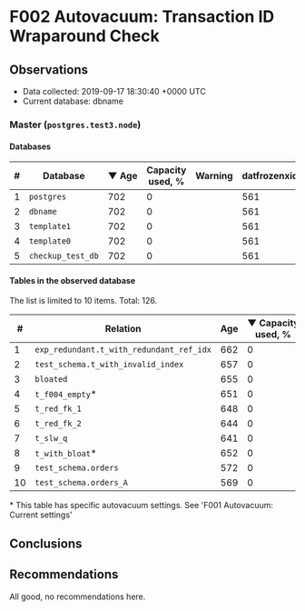 # F002 Autovacuum: Transaction ID Wraparound Check #

## Observations ##
- Data collected: 2019-09-17 18:30:40 +0000 UTC
- Current database: dbname




### Master (`postgres.test3.node`) ###


#### Databases ####


| \# | Database | &#9660;&nbsp;Age | Capacity used, % | Warning | datfrozenxid |
|--|--------|-----|------------------|---------|--------------|
| 1 |`postgres`|702 |0 |  |561 |
| 2 |`dbname`|702 |0 |  |561 |
| 3 |`template1`|702 |0 |  |561 |
| 4 |`template0`|702 |0 |  |561 |
| 5 |`checkup_test_db`|702 |0 |  |561 |


#### Tables in the observed database ####
The list is limited to 10 items. Total: 126.

| \# | Relation | Age | &#9660;&nbsp;Capacity used, % | Warning |rel_relfrozenxid | toast_relfrozenxid |
|---|-------|-----|------------------|---------|-----------------|--------------------|
| 1 |`exp_redundant.t_with_redundant_ref_idx` |662 |0 |  |601 |0 |
| 2 |`test_schema.t_with_invalid_index` |657 |0 |  |606 |0 |
| 3 |`bloated` |655 |0 |  |608 |0 |
| 4 |`t_f004_empty`\* |651 |0 |  |612 |0 |
| 5 |`t_red_fk_1` |648 |0 |  |615 |0 |
| 6 |`t_red_fk_2` |644 |0 |  |619 |0 |
| 7 |`t_slw_q` |641 |0 |  |622 |0 |
| 8 |`t_with_bloat`\* |652 |0 |  |611 |0 |
| 9 |`test_schema.orders` |572 |0 |  |691 |0 |
| 10 |`test_schema.orders_A` |569 |0 |  |694 |0 |


\* This table has specific autovacuum settings. See 'F001 Autovacuum: Current settings'


## Conclusions ##
 


## Recommendations ##
  All good, no recommendations here.
 

